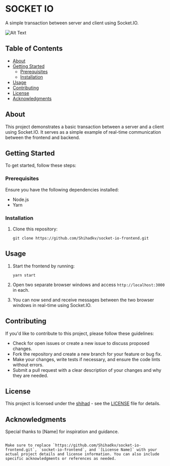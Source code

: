 # SOCKET IO

A simple transaction between server and client using Socket.IO.


![Alt Text](https://ik.imagekit.io/ably/ghost/prod/2021/03/socket-io-logo-1.jpeg?tr=w-1728,q-60)

## Table of Contents

- [About](#about)
- [Getting Started](#getting-started)
  - [Prerequisites](#prerequisites)
  - [Installation](#installation)
- [Usage](#usage)
- [Contributing](#contributing)
- [License](#license)
- [Acknowledgments](#acknowledgments)

## About

This project demonstrates a basic transaction between a server and a client using Socket.IO. It serves as a simple example of real-time communication between the frontend and backend.

## Getting Started

To get started, follow these steps:

### Prerequisites

Ensure you have the following dependencies installed:

- Node.js
- Yarn 

### Installation

1. Clone this repository:

   ```shell
   git clone https://github.com/Shihadkv/socket-io-frontend.git

## Usage

1. Start the frontend by running:

   ```shell
   yarn start
   ```

2. Open two separate browser windows and access `http://localhost:3000` in each.

3. You can now send and receive messages between the two browser windows in real-time using Socket.IO.

## Contributing

If you'd like to contribute to this project, please follow these guidelines:

- Check for open issues or create a new issue to discuss proposed changes.
- Fork the repository and create a new branch for your feature or bug fix.
- Make your changes, write tests if necessary, and ensure the code lints without errors.
- Submit a pull request with a clear description of your changes and why they are needed.

## License

This project is licensed under the [shihad](LICENSE) - see the [LICENSE](LICENSE) file for details.

## Acknowledgments

Special thanks to [Name] for inspiration and guidance.
```

Make sure to replace `https://github.com/Shihadkv/socket-io-frontend.git`, `socket-io-frontend`, and `[License Name]` with your actual project details and license information. You can also include specific acknowledgments or references as needed.
